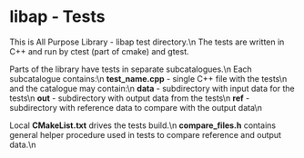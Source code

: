 # libap - Tests

This is All Purpose Library - libap test directory.\n
The tests are written in C++ and run by ctest (part of cmake) and gtest.

Parts of the library have tests in separate subcatalogues.\n
Each subcatalogue contains:\n
**test_name.cpp** - single C++ file with the tests\n
and the catalogue may contain:\n
**data** - subdirectory with input data for the tests\n
**out** - subdirectory with output data from the tests\n
**ref** - subdirectory with reference data to compare with the output data\n

Local **CMakeList.txt** drives the tests build.\n
**compare_files.h** contains general helper procedure used in tests to compare reference and output data.\n





